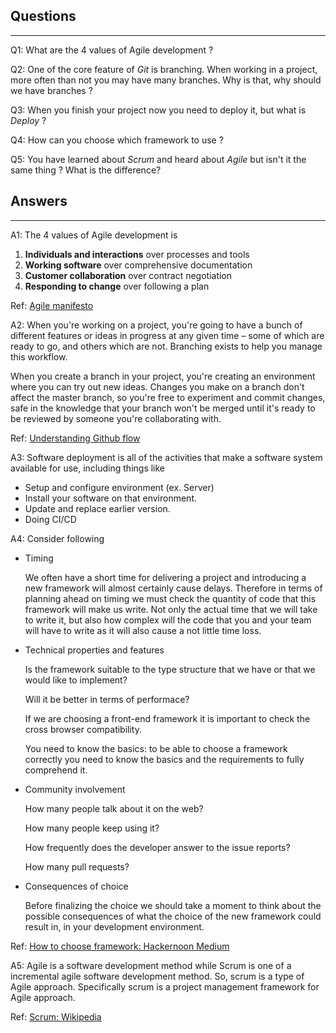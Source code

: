 ## Questions
----
Q1: What are the 4 values of Agile development ?

Q2: One of the core feature of *Git* is branching. When working in a project, more often than not you may have many branches. Why is that, why should we have branches ?

Q3: When you finish your project now you need to deploy it, but what is *Deploy* ?

Q4: How can you choose which framework to use ?

Q5: You have learned about *Scrum* and heard about *Agile* but isn't it the same thing ? What is the difference?

## Answers
----
A1: The 4 values of Agile development is

1. **Individuals and interactions** over processes and tools
2. **Working software** over comprehensive documentation
3. **Customer collaboration** over contract negotiation
4. **Responding to change** over following a plan

Ref: [Agile manifesto](http://agilemanifesto.org/)

A2: When you're working on a project, you're going to have a bunch of different features or ideas in progress at any given time – some of which are ready to go, and others which are not. Branching exists to help you manage this workflow.

When you create a branch in your project, you're creating an environment where you can try out new ideas. Changes you make on a branch don't affect the master branch, so you're free to experiment and commit changes, safe in the knowledge that your branch won't be merged until it's ready to be reviewed by someone you're collaborating with.

Ref: [Understanding Github flow](https://guides.github.com/introduction/flow/)

A3: Software deployment is all of the activities that make a software system available for use, including things like

* Setup and configure environment (ex. Server)
* Install your software on that environment.
* Update and replace earlier version.
* Doing CI/CD

A4: Consider following

* Timing

  We often have a short time for delivering a project and introducing a new framework will almost certainly cause delays. Therefore in terms of planning ahead on timing we must check the quantity of code that this framework will make us write. Not only the actual time that we will take to write it, but also how complex will the code that you and your team will have to write as it will also cause a not little time loss.

* Technical properties and features

  Is the framework suitable to the type structure that we have or that we would like to implement?
  
  Will it be better in terms of performace?

  If we are choosing a front-end framework it is important to check the cross browser compatibility.

  You need to know the basics: to be able to choose a framework correctly you need to know the basics and the requirements to fully comprehend it. 

* Community involvement

  How many people talk about it on the web?
  
  How many people keep using it?
  
  How frequently does the developer answer to the issue reports?
  
  How many pull requests?

* Consequences of choice

  Before finalizing the choice we should take a moment to think about the possible consequences of what the choice of the new framework could result in, in your development environment.

Ref: [How to choose framework: Hackernoon Medium](https://hackernoon.com/how-to-choose-a-framework-ea8b5b1e1f44)

A5: Agile is a software development method while Scrum is one of a incremental agile software development method. So, scrum is a type of Agile approach. Specifically scrum is a project management framework for Agile approach.

Ref: [Scrum: Wikipedia][1]

  [1]: https://en.wikipedia.org/wiki/Scrum_(software_development)
